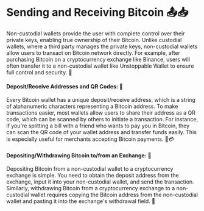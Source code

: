 # Sending and Receiving Bitcoin 📤📥

Non-custodial wallets provide the user with complete control over their private keys, enabling true ownership of their Bitcoin. Unlike custodial wallets, where a third party manages the private keys, non-custodial wallets allow users to transact on Bitcoin network directly. For example, after purchasing Bitcoin on a cryptocurrency exchange like Binance, users will often transfer it to a non-custodial wallet like Unstoppable Wallet to ensure full control and security. 🔐

#### Deposit/Receive Addresses and QR Codes: 📇

Every Bitcoin wallet has a unique deposit/receive address, which is a string of alphanumeric characters representing a Bitcoin address. To make transactions easier, most wallets allow users to share their address as a QR code, which can be scanned by others to initiate a transaction. For instance, if you're splitting a bill with a friend who wants to pay you in Bitcoin, they can scan the QR code of your wallet address and transfer funds easily. This is especially useful for merchants accepting Bitcoin payments. 📸💳

#### Depositing/Withdrawing Bitcoin to/from an Exchange: 🏦

Depositing Bitcoin from a non-custodial wallet to a cryptocurrency exchange is simple. You need to obtain the deposit address from the exchange, input it into your non-custodial wallet, and send the transaction. Similarly, withdrawing Bitcoin from a cryptocurrency exchange to a non-custodial wallet requires copying the Bitcoin address from the non-custodial wallet and pasting it into the exchange's withdrawal field. 🔁

